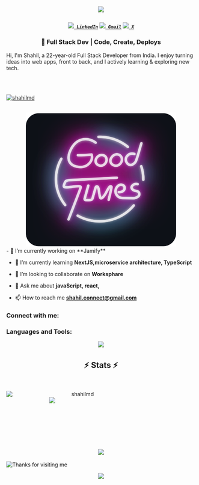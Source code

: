 
<h1 align="center">
  <a >
    <img src="https://readme-typing-svg.herokuapp.com/?lines=Hello,+There!+👋;This+is+MD+SHAHIL....;Nice+to+meet+you!&center=true&size=30">
  </a>
</h1>

<h5 align="center">
  <code><a href="www.linkedin.com/in/web-dev-md-shahil" title="LinkedIn Profile"><img width="14" src="https://skillicons.dev/icons?i=linkedin"> LinkedIn</a></code>
  <code><a href="mailto:shahil.connect@gmail.com" title="Stack Overflow Profile"><img width="14" src="https://skillicons.dev/icons?i=gmail"> Gmail</a></code>
  <code><a href="https://x.com/MdShahil220" title="X Profile"><img width="14" src="https://skillicons.dev/icons?i=twitter"> X</a></code>
</h5>
<h3 align="center">🌟 Full Stack Dev | Code, Create, Deploys</h3>
Hi, I'm Shahil, a 22-year-old Full Stack Developer from India. I enjoy turning ideas into web apps, front to back, and I actively learning & exploring new tech.


<br></br>
<p align="left"> <a href="https://github.com/ryo-ma/github-profile-trophy"><img src="https://github-profile-trophy.vercel.app/?username=shahilmd" alt="shahilmd" /></a> </p>
<div align="center">
	<br>
		<img src="good-times.svg" width="400px">
	<br>
</div>
- 🔭 I’m currently working on **Jamify**

- 🌱 I’m currently learning **NextJS,microservice architecture, TypeScript**

- 👯 I’m looking to collaborate on **Worksphare**

- 💬 Ask me about **javaScript, react,**

- 📫 How to reach me **shahil.connect@gmail.com**

<h3 align="left">Connect with me:</h3>
<p align="left">
</p>

<h3 align="left">Languages and Tools:</h3>
<p align="center">
  <a href="https://skillicons.dev">
    <img src="https://skillicons.dev/icons?i=git,appwrite,js,ts,css,tailwindcss,html,react,express,nodejs,mongodb,mysql,postgresql,redux,redis" />
  </a>
</p>

<h2 align="center">⚡ Stats ⚡</h2>
<br>
<p align=center>
  <div align=center>
    <a  title="Go to Source">
      <img align="left" width=390 src="https://streak-stats.demolab.com/?user=ShahilMd&theme=react&border=61dafb&hide_border=true" alt="shahilmd" />
    </a>
    <a  title="Go to Source">
      <img align="right" width=390 src="https://github-readme-stats.vercel.app/api?username=ShahilMd&show_icons=true&theme=react&border_color=61dafb&hide_border=true" />
    </a>
  </div>
  <br><br><br><br><br><br><br><br><br>
  <div align=center>
    <a>
      <img height=200 align="center" src="https://github-readme-stats.vercel.app/api/top-langs/?username=ShahilMd&hide=c%23,powershell,Mathematica,Ruby,Objective-C,Objective-C%2b%2b,Cuda&title_color=61dafb&text_color=ffffff&icon_color=61dafb&bg_color=20232a&langs_count=8&layout=compact&border_color=61dafb&hide_border=true&size_weight=0.5&count_weight=0.5" />
    </a>
  </div>
  <br>
  
<img height="120" alt="Thanks for visiting me" width="100%" src="https://raw.githubusercontent.com/BrunnerLivio/brunnerlivio/master/images/marquee.svg" />
<p align="center">
  <img src="https://capsule-render.vercel.app/api?type=waving&color=gradient&height=60&section=footer&width=100"/>
</p>
